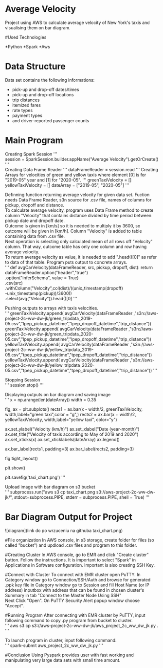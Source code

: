 # Average Velocity
Project using AWS to calculate average velocity of New York's taxis and visualising them on bar diagram.

#Used Technologies

*Python
*Spark
*Aws

# Data Structure
Data set contains the following informations:

* pick-up and drop-off dates/times
* pick-up and drop-off locations
* trip distances
* itemized fares
* rate types
* payment types
* and driver-reported passenger counts

# Main Program
Creating Spark Session
'''  
session = SparkSession.builder.appName("Average Velocity").getOrCreate()
'''  
Creating Data Frame Reader
'''
dataFrameReader = session.read
'''
Creating Arrays for velocities of green and yellow taxis where element [0] is for "2019-05" year and [1] for "2020-05".
'''
greenTaxiVelocity = []
yellowTaxiVelocity = []
dateArray = ["2019-05", "2020-05"]
'''

Definning function returning average velocity for given data set. Fuction needs Data Frame Reader, s3n source for .csv file, names of columns for pickup, dropoff and distance.  
To calculate average velocity, program uses Data Frame method to create column "Velocity" that contains distance divided by time period between pickup date and dropoff date.  
Outcome is given in [km/s] so it is needed to multiply it by 3600, so outcome will be given in [km/h]. Column "Velocity" is added to table containing data from .csv file.  
Next operation is selecting only calculated mean of all rows off "Velocity" column. That way, outcome table has only one column and row having average velocity.  
To return average velocity as value, it is needed to add ".head()[0]" as refer to data of that table. Program puts output to concrete arrays.  
'''
def avgCarVelocity(dataFrameReader, src, pickup, dropoff, dist):
    return dataFrameReader.option("header","true")\
                    .option("inferSchema", value = True)\
                    .csv(src)\
                    .withColumn("Velocity",col(dist)/((unix_timestamp(dropoff)\
                    -unix_timestamp(pickup))/3600))\
                    .select(avg("Velocity")).head()[0]
'''

Pushing outputs to arrays with taxis velocities.  
'''
greenTaxiVelocity.append( avgCarVelocity(dataFrameReader ,"s3n://aws-project-2c-ww-dw-jk/green_tripdata_2019-05.csv","lpep_pickup_datetime","lpep_dropoff_datetime","trip_distance"))
greenTaxiVelocity.append( avgCarVelocity(dataFrameReader ,"s3n://aws-project-2c-ww-dw-jk/green_tripdata_2020-05.csv","lpep_pickup_datetime","lpep_dropoff_datetime","trip_distance"))
yellowTaxiVelocity.append( avgCarVelocity(dataFrameReader ,"s3n://aws-project-2c-ww-dw-jk/yellow_tripdata_2019-05.csv","tpep_pickup_datetime","tpep_dropoff_datetime","trip_distance"))
yellowTaxiVelocity.append( avgCarVelocity(dataFrameReader ,"s3n://aws-project-2c-ww-dw-jk/yellow_tripdata_2020-05.csv","tpep_pickup_datetime","tpep_dropoff_datetime","trip_distance"))
'''

Stopping Session  
'''
session.stop()
'''

Displaying outputs on bar diagram and saving image   
'''
x = np.arange(len(dateArray))
width = 0.35

fig, ax = plt.subplots()
rects1 = ax.bar(x - width/2, greenTaxiVelocity, width,label="green taxi",color = "g",)
rects2 = ax.bar(x + width/2, yellowTaxiVelocity, width,label="yellow taxi", color="y")

ax.set_ylabel("Velocity (km/h)")
ax.set_xlabel("Date (year-month)")
ax.set_title("Velocity of taxis according to May of 2019 and 2020")
ax.set_xticks(x)
ax.set_xticklabels(dateArray)
ax.legend()

ax.bar_label(rects1, padding=3)
ax.bar_label(rects2, padding=3)

fig.tight_layout()

plt.show()

plt.savefig('taxi_chart.png')
'''

Upload image with bar diagram on s3 bucket  
'''
subprocess.run("aws s3 cp taxi_chart.png s3://aws-project-2c-ww-dw-jk/", stdout=subprocess.PIPE, stderr = subprocess.PIPE, shell = True)
'''

# Bar Diagram Output for Project

![diagram](link do po wrzuceniu na githuba taxi_chart.png)

#File organization
In AWS console, in s3 storage, create folder for files (so called "bucket") and updload .csv files and program to this folder.

#Creating Cluster
In AWS console, go to EMR and click "Create cluster" button. Follow the instructions. It is important to select "Spark" in Applications in Software configuration. Important
is also creating SSH Key.

#Connect with Cluster
To connect with EMR cluster open PuTTY. In Category window go to Connection/SSH/Auth and browse for generated .ppk key file
in Category window go to Session and fill Host Name (or IP address) inputbox with address that can be found in chosen cluster's Summary in tab "Connect to the Master Node Using SSH"  
Next Click "Open". On PuTTY Security Alert popup window choose "Accept".

#Running Program
After connecting with EMR cluster by PuTTY, input following command to copy .py program from bucket to cluster.  
'''
aws s3 cp s3://aws-project-2c-ww-dw-jk/aws_project_2c_ww_dw_jk.py .
'''

To launch program in cluster, input following command.  
'''
spark-submit aws_project_2c_ww_dw_jk.py
'''

#Conclusion
Using Pyspark provides user with fast working and manipulating very large data sets with small time amount.
